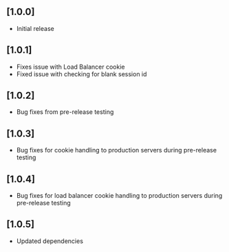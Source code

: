 ## [1.0.0]
* Initial release

## [1.0.1]
* Fixes issue with Load Balancer cookie
* Fixed issue with checking for blank session id

## [1.0.2]
* Bug fixes from pre-release testing

## [1.0.3]
* Bug fixes for cookie handling to production servers during pre-release testing

## [1.0.4]
* Bug fixes for load balancer cookie handling to production servers during pre-release testing

## [1.0.5]
* Updated dependencies